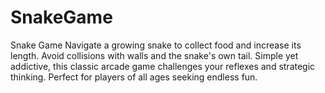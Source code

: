 # SnakeGame
Snake Game  Navigate a growing snake to collect food and increase its length. Avoid collisions with walls and the snake's own tail. Simple yet addictive, this classic arcade game challenges your reflexes and strategic thinking. Perfect for players of all ages seeking endless fun.
